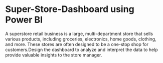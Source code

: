 # Super-Store-Dashboard using Power BI
A superstore retail business is a large, multi-department store that sells various products, including groceries, electronics, home goods, clothing, and more. These stores are often designed to be a one-stop shop for customers.Design the dashboard to analyze and interpret the data to help provide valuable insights to the store manager.
